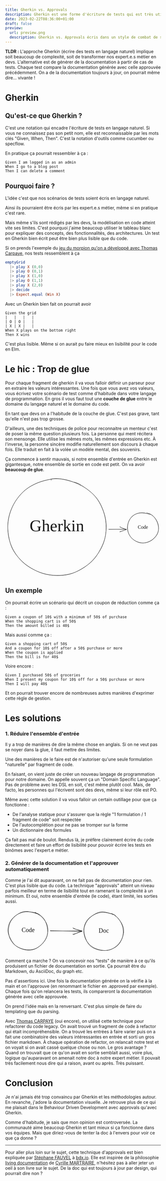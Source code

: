 ```yaml
---
title: Gherkin vs. Approvals
description: Gherkin est une forme d'écriture de tests qui est très utilisée. Cette technique est vieillissante et il existe des alternatives. Comparons la avec la technique d'approbation de documentation automatique.
date: 2023-02-22T08:36:00+01:00
draft: false
preview:
  url: preview.png
  description: Gherkin vs. Approvals écris dans un style de combat de super héros
---
```


__TLDR :__
L'approche Gherkin (écrire des tests en langage naturel) implique soit beaucoup de complexité, soit de transformer nos expert.e.s métier en devs. L'alternative est de générer de la documentation à partir de cas de tests. Chaque test compare la documentation générée avec celle approuvée précédemment. On a de la documentation toujours à jour, on pourrait même dire... vivante !

Gherkin
=======
Qu'est-ce que Gherkin ?
-----------------------
C'est une notation qui encadre l'écriture de tests en langage naturel. Si vous ne connaissez pas son petit nom, elle est reconnaissable par les mots clés "Given, When, Then". C'est la notation d'outils comme cucumber ou specflow. 

En pratique ça pourrait ressembler à ça :
```Gherkin
Given I am logged in as an admin
When I go to a blog post
Then I can delete a comment
```

Pourquoi faire ?
----------------
L'idée c'est que nos scénarios de tests soient écris en langage naturel. 

Ainsi ils pourraient être écris par les expert.e.s métier, même si en pratique c'est rare. 

Mais même s'ils sont rédigés par les devs, la modélisation en code atteint vite ses limites. C'est pourquoi j'aime beaucoup utiliser le tableau blanc pour expliquer des concepts, des fonctionnalités, des architectures. Un test en Gherkin bien écrit peut être bien plus lisible que du code.

Si on prends l'exemple du [jeu du morpion qu'on a développé avec Thomas Carpaye](todo), nos tests ressemblent à ça
```elm
emptyGrid
  |> play X (0,0)
  |> play O (0,1)
  |> play X (1,0)
  |> play O (1,1)
  |> play X (2,0)
  |> decide
  |> Expect.equal (Win X)
```

Avec un Gherkin bien fait on pourrait avoir
```gherkin
Given the grid
|   |   |   |
| O | O |   |
| X | X |   |
When X plays on the bottom right
Then X wins
```

C'est plus lisible. Même si on aurait pu faire mieux en lisibilité pour le code en Elm.


Le hic : Trop de glue
=====================
Pour chaque fragment de gherkin il va vous falloir définir un parseur pour en extraire les valeurs intéressantes. Une fois que vous avez vos valeurs, vous écrivez votre scénario de test comme d'habitude dans votre langage de programmation. En gros il vous faut tout une __couche de glue__ entre le domaine du langage naturel et le domaine du code.
 
En tant que devs on a l'habitude de la couche de glue. C'est pas grave, tant qu'elle n'est pas trop grosse.

D'ailleurs, une des techniques de police pour reconnaitre un menteur c'est de poser la même question plusieurs fois. La personne qui ment récitera son mensonge. Elle utilise les mêmes mots, les mêmes expressions etc. À l'inverse, la personne sincère modifie naturellement son discours à chaque fois. Elle traduit en fait à la volée un modèle mental, des souvenirs.

Ça commence à sentir mauvais, si notre ensemble d'entrée en Gherkin est gigantesque, notre ensemble de sortie en code est petit. On va avoir __beaucoup de glue__.

<svg version="1.1" xmlns="http://www.w3.org/2000/svg" viewBox="0 0 641 416.484375" width="641" height="416.484375">
  <!-- svg-source:excalidraw -->
  
  <defs>
    <style class="style-fonts">
      @font-face {
        font-family: "Virgil";
        src: url("https://excalidraw.com/Virgil.woff2");
      }
      @font-face {
        font-family: "Cascadia";
        src: url("https://excalidraw.com/Cascadia.woff2");
      }
    </style>
  </defs>
  <g stroke-linecap="round" transform="translate(503 148) rotate(0 64 62.5)"><path d="M79.07 1.02 C88.42 2.28, 99.16 8.97, 106.44 15.4 C113.73 21.84, 119.15 30.41, 122.8 39.62 C126.45 48.83, 129.27 61.03, 128.33 70.67 C127.39 80.32, 122.84 89.8, 117.14 97.49 C111.44 105.18, 102.8 112.24, 94.15 116.82 C85.49 121.4, 75.13 124.91, 65.21 124.98 C55.3 125.05, 43.46 121.66, 34.64 117.25 C25.81 112.85, 17.93 106.54, 12.26 98.57 C6.59 90.6, 1.93 78.99, 0.62 69.43 C-0.69 59.88, 1.08 50.3, 4.41 41.24 C7.74 32.17, 13.12 21.52, 20.61 15.07 C28.09 8.61, 38.1 4.14, 49.31 2.49 C60.51 0.85, 80.2 4.08, 87.84 5.18 C95.48 6.27, 95.65 8.17, 95.15 9.06 M92.85 5.82 C101.75 8.89, 109.06 16.4, 114.88 23.92 C120.7 31.45, 125.95 41.12, 127.8 50.99 C129.64 60.87, 129.31 73.53, 125.96 83.17 C122.61 92.8, 115.09 102.15, 107.7 108.8 C100.3 115.45, 91.02 120.48, 81.61 123.06 C72.2 125.64, 60.99 126.49, 51.23 124.29 C41.47 122.09, 30.69 116.2, 23.06 109.84 C15.43 103.48, 9.02 94.93, 5.45 86.13 C1.87 77.33, 1 66.45, 1.61 57.04 C2.22 47.63, 4.04 37.88, 9.13 29.67 C14.22 21.47, 23.44 12.68, 32.15 7.83 C40.86 2.97, 51.62 0.67, 61.38 0.55 C71.14 0.43, 85.62 6.23, 90.71 7.09 C95.8 7.95, 92.43 4.86, 91.93 5.69" stroke="currentColor" stroke-width="1" fill="none"></path></g><g transform="translate(543.2451660040609 197.30582617584076) rotate(0 24 13.000000000000028)"><text x="24" y="18" font-family="Virgil, Segoe UI Emoji" font-size="20px" fill="currentColor" text-anchor="middle" style="white-space: pre;" direction="ltr">Code</text></g><g stroke-linecap="round" transform="translate(10 10) rotate(0 203 198.2421875)"><path d="M273.4 13.07 C290.58 16.01, 306.91 27.93, 321.82 38.26 C336.74 48.6, 351.51 61.08, 362.9 75.07 C374.29 89.06, 383.32 105.82, 390.14 122.19 C396.97 138.57, 401.61 155.68, 403.86 173.33 C406.11 190.99, 406.16 210.5, 403.64 228.13 C401.11 245.75, 396.27 263.01, 388.72 279.11 C381.17 295.2, 370.14 310.85, 358.32 324.71 C346.51 338.56, 332.73 351.88, 317.86 362.23 C302.98 372.57, 286.36 381.12, 269.08 386.76 C251.8 392.41, 232.38 395.31, 214.17 396.11 C195.96 396.91, 177.65 395.47, 159.81 391.56 C141.97 387.66, 123.47 380.96, 107.14 372.69 C90.81 364.42, 75 354.17, 61.81 341.95 C48.62 329.72, 37.23 314.85, 28.01 299.32 C18.79 283.8, 11.03 266.22, 6.49 248.81 C1.95 231.4, 0.3 212.53, 0.74 194.86 C1.19 177.2, 4.07 159.75, 9.17 142.83 C14.26 125.9, 21.8 108.69, 31.33 93.32 C40.87 77.96, 53.03 62.67, 66.37 50.64 C79.72 38.61, 95.12 28.96, 111.39 21.16 C127.66 13.35, 146.09 7.23, 163.99 3.79 C181.89 0.35, 198.19 -1.92, 218.81 0.53 C239.42 2.98, 274.4 14.06, 287.7 18.48 C300.99 22.9, 300.17 24.01, 298.57 27.07 M176.44 1.13 C193.58 -4.29, 215.61 -1.03, 233.69 1.91 C251.78 4.84, 268.57 11.5, 284.94 18.75 C301.31 26, 317.55 34.43, 331.91 45.4 C346.28 56.38, 360.59 69.88, 371.14 84.6 C381.69 99.33, 389.4 116.93, 395.24 133.76 C401.07 150.59, 405.14 167.74, 406.15 185.6 C407.16 203.47, 405.54 223.31, 401.3 240.94 C397.07 258.57, 389.11 275.69, 380.73 291.4 C372.35 307.11, 363.59 322.29, 351.02 335.21 C338.45 348.13, 320.97 359.6, 305.31 368.93 C289.66 378.27, 274.31 386.46, 257.09 391.19 C239.87 395.92, 220.58 397.69, 202.01 397.31 C183.43 396.92, 163.44 394.22, 145.64 388.89 C127.84 383.56, 110.42 374.6, 95.19 365.34 C79.96 356.07, 66.7 346.02, 54.26 333.28 C41.81 320.54, 28.8 305.08, 20.54 288.91 C12.28 272.74, 7.93 254.18, 4.69 236.27 C1.45 218.36, -0.27 199.19, 1.11 181.46 C2.49 163.72, 6.8 146.21, 12.96 129.84 C19.12 113.47, 27.55 97.69, 38.09 83.22 C48.63 68.75, 61.88 54.14, 76.19 43 C90.51 31.86, 107.28 23.28, 123.97 16.4 C140.67 9.52, 167.18 3.28, 176.35 1.71 C185.53 0.14, 178.45 3.5, 179.04 6.97" stroke="currentColor" stroke-width="1" fill="none"></path></g><g transform="translate(94.45732341913083 164.56379240149494) rotate(0 118.5 43.50000000000003)"><text x="118.5" y="61" font-family="Virgil, Segoe UI Emoji" font-size="68.39506172839508px" fill="currentColor" text-anchor="middle" style="white-space: pre;" direction="ltr">Gherkin</text></g><g stroke-linecap="round"><g transform="translate(426 217) rotate(0 36.69564150198369 -0.2409628860652333)"><path d="M0.99 0.57 C12.86 0.36, 59.13 -0.67, 71.1 -1.06 M0.05 -0.17 C12.31 -0.21, 61.26 0.56, 73.35 0.45" stroke="currentColor" stroke-width="1" fill="none"></path></g><g transform="translate(426 217) rotate(0 36.69564150198369 -0.2409628860652333)"><path d="M46.06 9.08 C53.12 8.85, 60.13 5.59, 72.7 1.52 M45.91 11.4 C53.27 7.82, 62.56 4.43, 73.98 0.77" stroke="currentColor" stroke-width="1" fill="none"></path></g><g transform="translate(426 217) rotate(0 36.69564150198369 -0.2409628860652333)"><path d="M46.16 -11.44 C53.23 -5.76, 60.21 -3.12, 72.7 1.52 M46.02 -9.12 C53.28 -6.27, 62.53 -3.23, 73.98 0.77" stroke="currentColor" stroke-width="1" fill="none"></path></g></g><mask></mask></svg>

Un exemple
----------
On pourrait écrire un scénario qui décrit un coupon de réduction comme ça :
```gherkin
Given a coupon of 10$ with a minimum of 50$ of purchase
When the shopping cart is of 50$
Then the amount billed is 40$
```
Mais aussi comme ça :
```gherkin
Given a shopping cart of 50$
And a coupon for 10$ off after a 50$ purchase or more
When the coupon is applied
Then the bill is for 40$
```

Voire encore :
```gherkin
Given I purchased 50$ of groceries
When I present my coupon for 10$ off for a 50$ purchase or more
Then I will pay 40$
```

Et on pourrait trouver encore de nombreuses autres manières d'exprimer cette règle de gestion.



Les solutions
=============

### 1. Réduire l'ensemble d'entrée
Il y a trop de manières de dire la même chose en anglais. Si on ne veut pas se noyer dans la glue, il faut mettre des limites. 

Une des manières de le faire est de n'autoriser qu'une seule formulation "naturelle" par fragment de code.

En faisant, on vient juste de créer un nouveau langage de programmation pour notre domaine. On appelle souvent ça un "Domain Specific Language". Pas de problème avec les DSL en soit, c'est même plutôt cool. Mais, de facto, les personnes qui l'écrivent sont des devs, même si leur rôle est PO.

Même avec cette solution il va vous falloir un certain outillage pour que ça fonctionne :
- De l'analyse statique pour s'assurer que la règle "1 formulation / 1 fragment de code" soit respectée
- De l'autocomplétion pour ne pas se tromper sur la forme
- Un dictionnaire des formules

Ça fait pas mal de boulot. Rendus là, je préfère clairement écrire du code directement et faire un effort de lisibilité pour pouvoir écrire les tests en binômes avec l'expert.e métier.

### 2. Générer de la documentation et l'approuver automatiquement
Comme je l'ai dit auparavant, on ne fait pas de documentation pour rien. C'est plus lisible que du code. La technique "approvals" atteint un niveau parfois meilleur en terme de lisibilité tout en ramenant la complexité à un minimum. Et oui, notre ensemble d'entrée (le code), étant limité, les sorties aussi.

<svg version="1.1" xmlns="http://www.w3.org/2000/svg" viewBox="0 0 393 147" width="393" height="147">
  <!-- svg-source:excalidraw -->
  
  <defs>
    <style class="style-fonts">
      @font-face {
        font-family: "Virgil";
        src: url("https://excalidraw.com/Virgil.woff2");
      }
      @font-face {
        font-family: "Cascadia";
        src: url("https://excalidraw.com/Cascadia.woff2");
      }
    </style>
  </defs>
  <g stroke-linecap="round" transform="translate(10 10) rotate(0 64 62.5)"><path d="M86.03 4.58 C94.97 6.95, 104.28 14.04, 111.06 21.09 C117.83 28.15, 124.19 37.51, 126.69 46.89 C129.19 56.28, 128.6 68.07, 126.08 77.41 C123.57 86.76, 118.09 95.7, 111.59 102.96 C105.08 110.21, 96.08 117.43, 87.05 120.93 C78.02 124.43, 67.3 125.2, 57.41 123.95 C47.51 122.69, 35.97 118.67, 27.68 113.41 C19.38 108.15, 12.14 100.66, 7.66 92.38 C3.18 84.11, 0.84 73.53, 0.77 63.76 C0.71 53.99, 2.71 42.54, 7.27 33.76 C11.83 24.99, 20.05 16.71, 28.15 11.12 C36.25 5.53, 45.04 0.77, 55.88 0.23 C66.71 -0.31, 85.83 5.79, 93.16 7.88 C100.5 9.97, 100.33 12.02, 99.88 12.78 M87.79 4.5 C97.2 6.65, 106.38 13.84, 112.57 20.83 C118.75 27.82, 122.57 37.12, 124.88 46.44 C127.18 55.75, 128.53 67.36, 126.42 76.72 C124.3 86.09, 118.84 95.14, 112.18 102.64 C105.53 110.13, 95.64 117.99, 86.48 121.7 C77.32 125.41, 67.2 126.34, 57.23 124.89 C47.26 123.43, 34.74 118.59, 26.66 112.97 C18.58 107.35, 13.4 99.48, 8.76 91.17 C4.11 82.85, -0.8 72.79, -1.22 63.09 C-1.64 53.4, 1.28 41.73, 6.24 33.02 C11.2 24.31, 20.35 16, 28.53 10.82 C36.72 5.64, 45.81 3.13, 55.35 1.93 C64.9 0.74, 80.49 3.27, 85.81 3.64 C91.13 4.01, 87.48 3.14, 87.29 4.16" stroke="currentColor" stroke-width="1" fill="none"></path></g><g transform="translate(50.245166004060934 59.305826175840764) rotate(0 24 13)"><text x="24" y="18" font-family="Virgil, Segoe UI Emoji" font-size="20px" fill="currentColor" text-anchor="middle" style="white-space: pre;" direction="ltr">Code</text></g><g stroke-linecap="round" transform="translate(255 12) rotate(0 64 62.5)"><path d="M88.75 5.07 C97.51 7.73, 106.26 14.95, 112.43 22.55 C118.6 30.14, 123.63 40.98, 125.77 50.63 C127.91 60.27, 127.91 71.18, 125.29 80.41 C122.66 89.64, 116.88 99.01, 110.03 106.01 C103.18 113.02, 93.36 119.56, 84.18 122.44 C75.01 125.31, 64.67 125.04, 54.97 123.27 C45.27 121.49, 34.11 117.42, 25.99 111.79 C17.87 106.15, 10.68 98.16, 6.28 89.46 C1.87 80.77, -0.72 69.44, -0.46 59.63 C-0.21 49.82, 2.76 38.79, 7.79 30.59 C12.83 22.38, 21.4 15.55, 29.77 10.39 C38.13 5.22, 46.98 0, 57.97 -0.38 C68.97 -0.76, 88.39 5.68, 95.73 8.11 C103.06 10.53, 102.44 13.28, 101.97 14.18 M92.57 6.36 C101.1 10.05, 110.57 20.23, 116.57 28.44 C122.57 36.65, 127.4 46.07, 128.57 55.63 C129.73 65.2, 127.09 76.78, 123.55 85.83 C120.01 94.88, 114.79 103.66, 107.33 109.92 C99.87 116.18, 88.77 121.27, 78.8 123.4 C68.83 125.53, 57.2 124.94, 47.51 122.69 C37.83 120.45, 27.76 116.22, 20.69 109.92 C13.63 103.62, 8.55 94.13, 5.13 84.89 C1.72 75.65, -1.01 64.24, 0.22 54.46 C1.44 44.67, 6.7 33.95, 12.48 26.2 C18.25 18.44, 26.48 12.09, 34.89 7.93 C43.29 3.77, 53.19 1.31, 62.89 1.24 C72.59 1.17, 88.11 6.09, 93.09 7.52 C98.07 8.94, 93 8.77, 92.76 9.8" stroke="currentColor" stroke-width="1" fill="none"></path></g><g transform="translate(299.74516600406093 61.305826175840764) rotate(0 19.5 13)"><text x="19.5" y="18" font-family="Virgil, Segoe UI Emoji" font-size="20px" fill="currentColor" text-anchor="middle" style="white-space: pre;" direction="ltr">Doc</text></g><g stroke-linecap="round"><g transform="translate(146 73) rotate(0 51.00721469170878 0.6520414400193886)"><path d="M0.57 0.37 C17.75 0.47, 85.51 0.42, 102.61 0.16 M-0.6 -0.48 C16.52 -0.13, 84.71 1.78, 101.98 1.79" stroke="currentColor" stroke-width="1" fill="none"></path></g><g transform="translate(146 73) rotate(0 51.00721469170878 0.6520414400193886)"><path d="M74.25 12.61 C81.31 10.9, 86.5 4.89, 103.56 0.51 M72.65 10.97 C80.7 10.03, 85.91 7.45, 102.76 1.84" stroke="currentColor" stroke-width="1" fill="none"></path></g><g transform="translate(146 73) rotate(0 51.00721469170878 0.6520414400193886)"><path d="M74.58 -7.91 C81.49 -4.27, 86.58 -4.96, 103.56 0.51 M72.98 -9.55 C81.11 -5.7, 86.24 -3.48, 102.76 1.84" stroke="currentColor" stroke-width="1" fill="none"></path></g></g><mask></mask></svg>

Comment ça marche ? On va concevoir nos "tests" de manière à ce qu'ils produisent un fichier de documentation en sortie. Ça pourrait être du Markdown, du AsciiDoc, du graph etc.

Pas d'assertions ici. Une fois la documentation générée on la vérifie à la main et on l'approuve (en renommant le fichier en .approved par exemple). Chaque fois qu'on relancera les tests, ils compareront la documentation générée avec celle approuvée. 

On prend l'idée mais en la renversant. C'est plus simple de faire du templating que du parsing.



Avec [Thomas CARPAYE](https://twitter.com/Tarcaye) (oui encore), on utilisé cette technique pour refactorer du code legacy. On avait trouvé un fragment de code à refactor qui était incompréhensible. On a trouvé les entrées à faire varier puis on a fait une combinatoire des valeurs intéressantes en entrée et sorti un gros fichier markdown. À chaque opération de refactor, on relancait notre test et on voyait si on avait cassé quelque chose ou non. Le gros avantage ? Quand on trouvait que ce qu'on avait en sortie semblait aussi, voire plus, logique qu'auparavant on amenait notre doc à notre expert métier. Il pouvait très facilement nous dire qui a raison, avant ou après. Très puissant.


Conclusion
==========

Je n'ai jamais été trop convaincu par Gherkin et les méthodologies autour. En revanche, j'adore la documentation visuelle. Je retrouve plus de ce qui me plaisait dans le Behaviour Driven Development avec approvals qu'avec Gherkin.

Comme d'habitude, je sais que mon opinion est controversée. La communauté aime beaucoup Gherkin et tant mieux si ça fonctionne dans vos équipes. Mais que diriez-vous de tenter la doc à l'envers pour voir ce que ça donne ?

------------------------------

Pour aller plus loin sur le sujet, cette technique d'approvals est bien expliquée par [Stéphane FAUVEL](https://twitter.com/sebfauvel) à [bdx.io](https://www.youtube.com/watch?v=AQDILnknTJ0&themeRefresh=1). Elle est inspirée de la philosophie [living documentation](https://www.informit.com/store/living-documentation-continuous-knowledge-sharing-by-9780134689326) de [Cyrille MARTRAIRE](https://twitter.com/cyriux), n'hésitez pas à aller jeter un oeil à son livre sur le sujet. De la doc qui est toujours à jour par design, qui pourrait dire non ?
